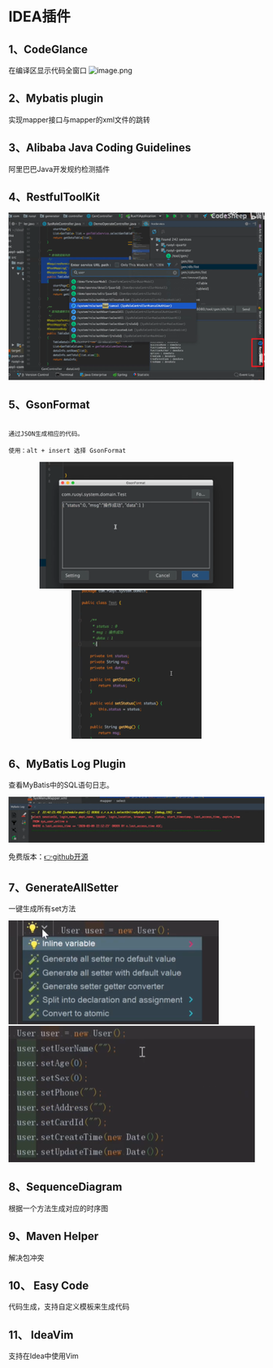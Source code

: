 # IDEA插件

## 1、CodeGlance

在编译区显示代码全窗口
![image.png](https://i.loli.net/2020/02/11/5jRlMp2hetHDcro.png)

## 2、Mybatis plugin</font>

实现mapper接口与mapper的xml文件的跳转

## 3、Alibaba Java Coding Guidelines

阿里巴巴Java开发规约检测插件

## 4、RestfulToolKit

![image-20200312183907311](.\imgs\插件_imgs\image-20200312183907311.png)

## 5、GsonFormat

```html

通过JSON生成相应的代码。

使用：alt + insert 选择 GsonFormat
```

<center class="half">
    <img src=".\imgs\插件_imgs\image-20200312184241469.png" alt="image-20200312184241469" style="zoom:45%"  />     <img src=".\imgs\插件_imgs\image-20200312185932537.png" alt="image-20200312184241469" style="zoom:45%"  />
</center>

## 6、MyBatis Log Plugin

查看MyBatis中的SQL语句日志。

![image-20200312185747782](.\imgs\插件_imgs\image-20200312185747782.png)

免费版本：[👉github开源](https://github.com/Link-Kou/intellij-mybaitslog)

## 7、GenerateAllSetter

一键生成所有set方法

![2020-08-03-00-53-34](./imgs/插件.md/2020-08-03-00-53-34.png)
![2020-08-03-00-54-33](./imgs/插件.md/2020-08-03-00-54-33.png)

## 8、SequenceDiagram

根据一个方法生成对应的时序图

## 9、Maven Helper

解决包冲突

## 10、 Easy Code

代码生成，支持自定义模板来生成代码

## 11、 IdeaVim

支持在Idea中使用Vim

